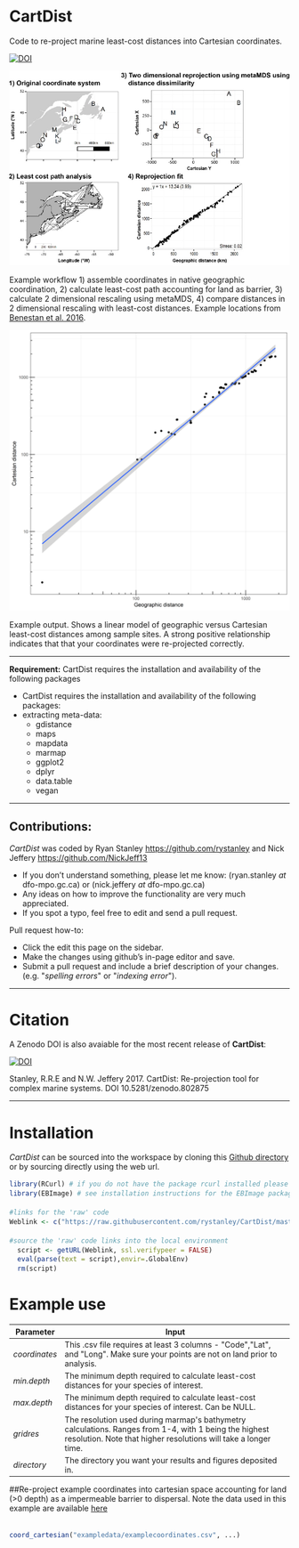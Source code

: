 # CartDist
Code to re-project marine least-cost distances into Cartesian coordinates.

[![DOI](https://zenodo.org/badge/93073704.svg)](https://zenodo.org/badge/latestdoi/93073704)


![](vignette/CartesianWorkflow.jpg)

Example workflow 1) assemble coordinates in native geographic coordination, 2) calculate least-cost path accounting for land as barrier, 3) calculate 2 dimensional rescaling using metaMDS, 4) compare distances in 2 dimensional rescaling with least-cost distances. Example locations from [Benestan et al. 2016](http://onlinelibrary.wiley.com/doi/10.1111/mec.13245/abstract). 

![](vignette/Cartesian_vs_Geographic_Distances.png)

Example output. Shows a linear model of geographic versus Cartesian least-cost distances among sample sites. A strong positive relationship indicates that that your coordinates were re-projected correctly. 

***
**Requirement:**
CartDist requires the installation and availability of the following packages

* CartDist requires the installation and availability of the following packages:
* extracting meta-data:
    * gdistance
    * maps
    * mapdata
    * marmap
    * ggplot2
    * dplyr
    * data.table
    * vegan


***

## Contributions:
*CartDist* was coded by Ryan Stanley <https://github.com/rystanley> and Nick Jeffery <https://github.com/NickJeff13>

* If you don’t understand something, please let me know: 
(ryan.stanley _at_ dfo-mpo.gc.ca) or (nick.jeffery _at_ dfo-mpo.gc.ca)
* Any ideas on how to improve the functionality are very much appreciated. 
* If you spot a typo, feel free to edit and send a pull request.

Pull request how-to: 

  * Click the edit this page on the sidebar.
  * Make the changes using github’s in-page editor and save.
  * Submit a pull request and include a brief description of your changes. (e.g. "_spelling errors_" or "_indexing error_").
  
***

# **Citation** 

A Zenodo DOI is also avaiable for the most recent release of **CartDist**:

[![DOI](https://zenodo.org/badge/93073704.svg)](https://zenodo.org/badge/latestdoi/93073704)


Stanley, R.R.E and N.W. Jeffery 2017. CartDist: Re-projection tool for complex marine systems. DOI 10.5281/zenodo.802875


***
# **Installation**

*CartDist* can be sourced into the workspace by cloning this [Github directory](https://github.com/rystanley/CartDist) or by sourcing directly using the web url.

<a name="installation"/>

```r
library(RCurl) # if you do not have the package rcurl installed please load from CRAN.
library(EBImage) # see installation instructions for the EBImage package.

#links for the 'raw' code
Weblink <- c("https://raw.githubusercontent.com/rystanley/CartDist/master/CartDistFunction.R")

#source the 'raw' code links into the local environment
  script <- getURL(Weblink, ssl.verifypeer = FALSE)
  eval(parse(text = script),envir=.GlobalEnv)
  rm(script)  

```

# **Example use** <a name="exampleuse"/>


**Parameter** | **Input**  
--------------|-----------------------------------
*coordinates* | This .csv file requires at least 3 columns - "Code","Lat", and "Long". Make sure your points are not on land prior to analysis. 
*min.depth* | The minimum depth required to calculate least-cost distances for your species of interest. 
*max.depth*| The minimum depth required to calculate least-cost distances for your species of interest. Can be NULL. 
*gridres* | The resolution used during marmap's bathymetry calculations. Ranges from 1-4, with 1 being the highest resolution. Note that higher resolutions will take a longer time.
*directory* | The directory you want your results and figures deposited in. 

##Re-project example coordinates into cartesian space accounting for land (>0 depth) as a impermeable barrier to dispersal. Note the data used in this example are available [here](https://github.com/rystanley/CartDist/tree/master/exampledata)


```r

coord_cartesian("exampledata/examplecoordinates.csv", ...) 

```